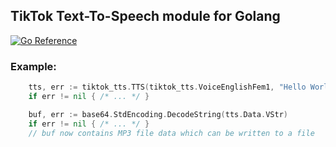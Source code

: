 ## TikTok Text-To-Speech module for Golang

[![Go Reference](https://pkg.go.dev/badge/github.com/SharkyRawr/go-tiktok-tts.svg)](https://pkg.go.dev/github.com/SharkyRawr/go-tiktok-tts)

### Example:
```go
    tts, err := tiktok_tts.TTS(tiktok_tts.VoiceEnglishFem1, "Hello World")
    if err != nil { /* ... */ }

    buf, err := base64.StdEncoding.DecodeString(tts.Data.VStr)
    if err != nil { /* ... */ }
    // buf now contains MP3 file data which can be written to a file
```
